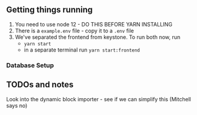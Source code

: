 ## Getting things running

1. You need to use node 12 - DO THIS BEFORE YARN INSTALLING
2. There is a `example.env` file - copy it to a `.env` file
3. We've separated the frontend from keystone. To run both now, run
   - `yarn start`
   - in a separate terminal run `yarn start:frontend`

### Database Setup

## TODOs and notes

Look into the dynamic block importer - see if we can simplify this (Mitchell says no)
